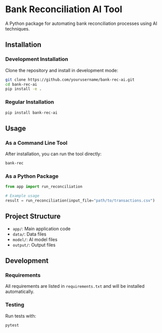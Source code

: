 # Bank Reconciliation AI Tool

A Python package for automating bank reconciliation processes using AI techniques.

## Installation

### Development Installation

Clone the repository and install in development mode:

```bash
git clone https://github.com/yourusername/bank-rec-ai.git
cd bank-rec-ai
pip install -e .
```

### Regular Installation

```bash
pip install bank-rec-ai
```

## Usage

### As a Command Line Tool

After installation, you can run the tool directly:

```bash
bank-rec
```

### As a Python Package

```python
from app import run_reconciliation

# Example usage
result = run_reconciliation(input_file="path/to/transactions.csv")
```

## Project Structure

- `app/`: Main application code
- `data/`: Data files
- `model/`: AI model files
- `output/`: Output files

## Development

### Requirements

All requirements are listed in `requirements.txt` and will be installed automatically.

### Testing

Run tests with:

```bash
pytest
```